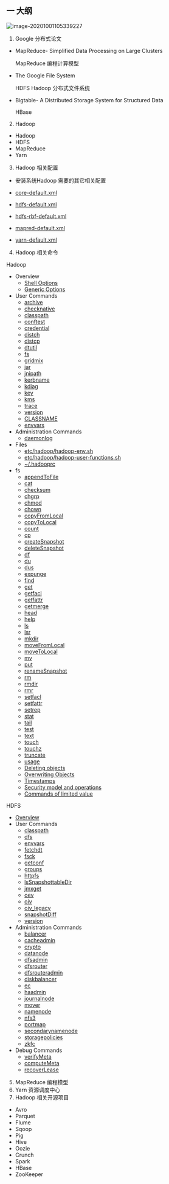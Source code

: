 ## 一 大纲

![image-20201001105339227](C:%5Cdata%5Csoftware%5CTypora%5Cnote%5Chadoop%5Cimage-20201001105339227.png)

1. Google 分布式论文

- MapReduce- Simplified Data Processing on Large Clusters

    MapReduce 编程计算模型

- The Google File System

    HDFS Hadoop 分布式文件系统

- Bigtable- A Distributed Storage System for Structured Data

    HBase



2. Hadoop

- Hadoop
- HDFS
- MapReduce
- Yarn



3. Hadoop 相关配置

- 安装系统Hadoop 需要的其它相关配置

- [core-default.xml](https://hadoop.apache.org/docs/stable/hadoop-project-dist/hadoop-common/core-default.xml)

- [hdfs-default.xml](https://hadoop.apache.org/docs/stable/hadoop-project-dist/hadoop-hdfs/hdfs-default.xml)

- [hdfs-rbf-default.xml](https://hadoop.apache.org/docs/stable/hadoop-project-dist/hadoop-hdfs-rbf/hdfs-rbf-default.xml)

- [mapred-default.xml](https://hadoop.apache.org/docs/stable/hadoop-mapreduce-client/hadoop-mapreduce-client-core/mapred-default.xml)

- [yarn-default.xml](https://hadoop.apache.org/docs/stable/hadoop-yarn/hadoop-yarn-common/yarn-default.xml)



4. Hadoop 相关命令

Hadoop

- Overview
    - [Shell Options](https://hadoop.apache.org/docs/stable/hadoop-project-dist/hadoop-common/CommandsManual.html#Shell_Options)
    - [Generic Options](https://hadoop.apache.org/docs/stable/hadoop-project-dist/hadoop-common/CommandsManual.html#Generic_Options)
- User Commands
    - [archive](https://hadoop.apache.org/docs/stable/hadoop-project-dist/hadoop-common/CommandsManual.html#archive)
    - [checknative](https://hadoop.apache.org/docs/stable/hadoop-project-dist/hadoop-common/CommandsManual.html#checknative)
    - [classpath](https://hadoop.apache.org/docs/stable/hadoop-project-dist/hadoop-common/CommandsManual.html#classpath)
    - [conftest](https://hadoop.apache.org/docs/stable/hadoop-project-dist/hadoop-common/CommandsManual.html#conftest)
    - [credential](https://hadoop.apache.org/docs/stable/hadoop-project-dist/hadoop-common/CommandsManual.html#credential)
    - [distch](https://hadoop.apache.org/docs/stable/hadoop-project-dist/hadoop-common/CommandsManual.html#distch)
    - [distcp](https://hadoop.apache.org/docs/stable/hadoop-project-dist/hadoop-common/CommandsManual.html#distcp)
    - [dtutil](https://hadoop.apache.org/docs/stable/hadoop-project-dist/hadoop-common/CommandsManual.html#dtutil)
    - [fs](https://hadoop.apache.org/docs/stable/hadoop-project-dist/hadoop-common/CommandsManual.html#fs)
    - [gridmix](https://hadoop.apache.org/docs/stable/hadoop-project-dist/hadoop-common/CommandsManual.html#gridmix)
    - [jar](https://hadoop.apache.org/docs/stable/hadoop-project-dist/hadoop-common/CommandsManual.html#jar)
    - [jnipath](https://hadoop.apache.org/docs/stable/hadoop-project-dist/hadoop-common/CommandsManual.html#jnipath)
    - [kerbname](https://hadoop.apache.org/docs/stable/hadoop-project-dist/hadoop-common/CommandsManual.html#kerbname)
    - [kdiag](https://hadoop.apache.org/docs/stable/hadoop-project-dist/hadoop-common/CommandsManual.html#kdiag)
    - [key](https://hadoop.apache.org/docs/stable/hadoop-project-dist/hadoop-common/CommandsManual.html#key)
    - [kms](https://hadoop.apache.org/docs/stable/hadoop-project-dist/hadoop-common/CommandsManual.html#kms)
    - [trace](https://hadoop.apache.org/docs/stable/hadoop-project-dist/hadoop-common/CommandsManual.html#trace)
    - [version](https://hadoop.apache.org/docs/stable/hadoop-project-dist/hadoop-common/CommandsManual.html#version)
    - [CLASSNAME](https://hadoop.apache.org/docs/stable/hadoop-project-dist/hadoop-common/CommandsManual.html#CLASSNAME)
    - [envvars](https://hadoop.apache.org/docs/stable/hadoop-project-dist/hadoop-common/CommandsManual.html#envvars)
- Administration Commands
    - [daemonlog](https://hadoop.apache.org/docs/stable/hadoop-project-dist/hadoop-common/CommandsManual.html#daemonlog)
- Files
    - [etc/hadoop/hadoop-env.sh](https://hadoop.apache.org/docs/stable/hadoop-project-dist/hadoop-common/CommandsManual.html#etc.2Fhadoop.2Fhadoop-env.sh)
    - [etc/hadoop/hadoop-user-functions.sh](https://hadoop.apache.org/docs/stable/hadoop-project-dist/hadoop-common/CommandsManual.html#etc.2Fhadoop.2Fhadoop-user-functions.sh)
    - [~/.hadooprc](https://hadoop.apache.org/docs/stable/hadoop-project-dist/hadoop-common/CommandsManual.html#a.7E.2F.hadooprc)
- fs
    - [appendToFile](https://hadoop.apache.org/docs/stable/hadoop-project-dist/hadoop-common/FileSystemShell.html#appendToFile)
    - [cat](https://hadoop.apache.org/docs/stable/hadoop-project-dist/hadoop-common/FileSystemShell.html#cat)
    - [checksum](https://hadoop.apache.org/docs/stable/hadoop-project-dist/hadoop-common/FileSystemShell.html#checksum)
    - [chgrp](https://hadoop.apache.org/docs/stable/hadoop-project-dist/hadoop-common/FileSystemShell.html#chgrp)
    - [chmod](https://hadoop.apache.org/docs/stable/hadoop-project-dist/hadoop-common/FileSystemShell.html#chmod)
    - [chown](https://hadoop.apache.org/docs/stable/hadoop-project-dist/hadoop-common/FileSystemShell.html#chown)
    - [copyFromLocal](https://hadoop.apache.org/docs/stable/hadoop-project-dist/hadoop-common/FileSystemShell.html#copyFromLocal)
    - [copyToLocal](https://hadoop.apache.org/docs/stable/hadoop-project-dist/hadoop-common/FileSystemShell.html#copyToLocal)
    - [count](https://hadoop.apache.org/docs/stable/hadoop-project-dist/hadoop-common/FileSystemShell.html#count)
    - [cp](https://hadoop.apache.org/docs/stable/hadoop-project-dist/hadoop-common/FileSystemShell.html#cp)
    - [createSnapshot](https://hadoop.apache.org/docs/stable/hadoop-project-dist/hadoop-common/FileSystemShell.html#createSnapshot)
    - [deleteSnapshot](https://hadoop.apache.org/docs/stable/hadoop-project-dist/hadoop-common/FileSystemShell.html#deleteSnapshot)
    - [df](https://hadoop.apache.org/docs/stable/hadoop-project-dist/hadoop-common/FileSystemShell.html#df)
    - [du](https://hadoop.apache.org/docs/stable/hadoop-project-dist/hadoop-common/FileSystemShell.html#du)
    - [dus](https://hadoop.apache.org/docs/stable/hadoop-project-dist/hadoop-common/FileSystemShell.html#dus)
    - [expunge](https://hadoop.apache.org/docs/stable/hadoop-project-dist/hadoop-common/FileSystemShell.html#expunge)
    - [find](https://hadoop.apache.org/docs/stable/hadoop-project-dist/hadoop-common/FileSystemShell.html#find)
    - [get](https://hadoop.apache.org/docs/stable/hadoop-project-dist/hadoop-common/FileSystemShell.html#get)
    - [getfacl](https://hadoop.apache.org/docs/stable/hadoop-project-dist/hadoop-common/FileSystemShell.html#getfacl)
    - [getfattr](https://hadoop.apache.org/docs/stable/hadoop-project-dist/hadoop-common/FileSystemShell.html#getfattr)
    - [getmerge](https://hadoop.apache.org/docs/stable/hadoop-project-dist/hadoop-common/FileSystemShell.html#getmerge)
    - [head](https://hadoop.apache.org/docs/stable/hadoop-project-dist/hadoop-common/FileSystemShell.html#head)
    - [help](https://hadoop.apache.org/docs/stable/hadoop-project-dist/hadoop-common/FileSystemShell.html#help)
    - [ls](https://hadoop.apache.org/docs/stable/hadoop-project-dist/hadoop-common/FileSystemShell.html#ls)
    - [lsr](https://hadoop.apache.org/docs/stable/hadoop-project-dist/hadoop-common/FileSystemShell.html#lsr)
    - [mkdir](https://hadoop.apache.org/docs/stable/hadoop-project-dist/hadoop-common/FileSystemShell.html#mkdir)
    - [moveFromLocal](https://hadoop.apache.org/docs/stable/hadoop-project-dist/hadoop-common/FileSystemShell.html#moveFromLocal)
    - [moveToLocal](https://hadoop.apache.org/docs/stable/hadoop-project-dist/hadoop-common/FileSystemShell.html#moveToLocal)
    - [mv](https://hadoop.apache.org/docs/stable/hadoop-project-dist/hadoop-common/FileSystemShell.html#mv)
    - [put](https://hadoop.apache.org/docs/stable/hadoop-project-dist/hadoop-common/FileSystemShell.html#put)
    - [renameSnapshot](https://hadoop.apache.org/docs/stable/hadoop-project-dist/hadoop-common/FileSystemShell.html#renameSnapshot)
    - [rm](https://hadoop.apache.org/docs/stable/hadoop-project-dist/hadoop-common/FileSystemShell.html#rm)
    - [rmdir](https://hadoop.apache.org/docs/stable/hadoop-project-dist/hadoop-common/FileSystemShell.html#rmdir)
    - [rmr](https://hadoop.apache.org/docs/stable/hadoop-project-dist/hadoop-common/FileSystemShell.html#rmr)
    - [setfacl](https://hadoop.apache.org/docs/stable/hadoop-project-dist/hadoop-common/FileSystemShell.html#setfacl)
    - [setfattr](https://hadoop.apache.org/docs/stable/hadoop-project-dist/hadoop-common/FileSystemShell.html#setfattr)
    - [setrep](https://hadoop.apache.org/docs/stable/hadoop-project-dist/hadoop-common/FileSystemShell.html#setrep)
    - [stat](https://hadoop.apache.org/docs/stable/hadoop-project-dist/hadoop-common/FileSystemShell.html#stat)
    - [tail](https://hadoop.apache.org/docs/stable/hadoop-project-dist/hadoop-common/FileSystemShell.html#tail)
    - [test](https://hadoop.apache.org/docs/stable/hadoop-project-dist/hadoop-common/FileSystemShell.html#test)
    - [text](https://hadoop.apache.org/docs/stable/hadoop-project-dist/hadoop-common/FileSystemShell.html#text)
    - [touch](https://hadoop.apache.org/docs/stable/hadoop-project-dist/hadoop-common/FileSystemShell.html#touch)
    - [touchz](https://hadoop.apache.org/docs/stable/hadoop-project-dist/hadoop-common/FileSystemShell.html#touchz)
    - [truncate](https://hadoop.apache.org/docs/stable/hadoop-project-dist/hadoop-common/FileSystemShell.html#truncate)
    - [usage](https://hadoop.apache.org/docs/stable/hadoop-project-dist/hadoop-common/FileSystemShell.html#usage)
    - [Deleting objects](https://hadoop.apache.org/docs/stable/hadoop-project-dist/hadoop-common/FileSystemShell.html#Deleting_objects)
    - [Overwriting Objects](https://hadoop.apache.org/docs/stable/hadoop-project-dist/hadoop-common/FileSystemShell.html#Overwriting_Objects)
    - [Timestamps](https://hadoop.apache.org/docs/stable/hadoop-project-dist/hadoop-common/FileSystemShell.html#Timestamps)
    - [Security model and operations](https://hadoop.apache.org/docs/stable/hadoop-project-dist/hadoop-common/FileSystemShell.html#Security_model_and_operations)
    - [Commands of limited value](https://hadoop.apache.org/docs/stable/hadoop-project-dist/hadoop-common/FileSystemShell.html#Commands_of_limited_value)

HDFS

- [Overview](https://hadoop.apache.org/docs/stable/hadoop-project-dist/hadoop-hdfs/HDFSCommands.html#Overview)
- User Commands
    - [classpath](https://hadoop.apache.org/docs/stable/hadoop-project-dist/hadoop-hdfs/HDFSCommands.html#classpath)
    - [dfs](https://hadoop.apache.org/docs/stable/hadoop-project-dist/hadoop-hdfs/HDFSCommands.html#dfs)
    - [envvars](https://hadoop.apache.org/docs/stable/hadoop-project-dist/hadoop-hdfs/HDFSCommands.html#envvars)
    - [fetchdt](https://hadoop.apache.org/docs/stable/hadoop-project-dist/hadoop-hdfs/HDFSCommands.html#fetchdt)
    - [fsck](https://hadoop.apache.org/docs/stable/hadoop-project-dist/hadoop-hdfs/HDFSCommands.html#fsck)
    - [getconf](https://hadoop.apache.org/docs/stable/hadoop-project-dist/hadoop-hdfs/HDFSCommands.html#getconf)
    - [groups](https://hadoop.apache.org/docs/stable/hadoop-project-dist/hadoop-hdfs/HDFSCommands.html#groups)
    - [httpfs](https://hadoop.apache.org/docs/stable/hadoop-project-dist/hadoop-hdfs/HDFSCommands.html#httpfs)
    - [lsSnapshottableDir](https://hadoop.apache.org/docs/stable/hadoop-project-dist/hadoop-hdfs/HDFSCommands.html#lsSnapshottableDir)
    - [jmxget](https://hadoop.apache.org/docs/stable/hadoop-project-dist/hadoop-hdfs/HDFSCommands.html#jmxget)
    - [oev](https://hadoop.apache.org/docs/stable/hadoop-project-dist/hadoop-hdfs/HDFSCommands.html#oev)
    - [oiv](https://hadoop.apache.org/docs/stable/hadoop-project-dist/hadoop-hdfs/HDFSCommands.html#oiv)
    - [oiv_legacy](https://hadoop.apache.org/docs/stable/hadoop-project-dist/hadoop-hdfs/HDFSCommands.html#oiv_legacy)
    - [snapshotDiff](https://hadoop.apache.org/docs/stable/hadoop-project-dist/hadoop-hdfs/HDFSCommands.html#snapshotDiff)
    - [version](https://hadoop.apache.org/docs/stable/hadoop-project-dist/hadoop-hdfs/HDFSCommands.html#version)
- Administration Commands
    - [balancer](https://hadoop.apache.org/docs/stable/hadoop-project-dist/hadoop-hdfs/HDFSCommands.html#balancer)
    - [cacheadmin](https://hadoop.apache.org/docs/stable/hadoop-project-dist/hadoop-hdfs/HDFSCommands.html#cacheadmin)
    - [crypto](https://hadoop.apache.org/docs/stable/hadoop-project-dist/hadoop-hdfs/HDFSCommands.html#crypto)
    - [datanode](https://hadoop.apache.org/docs/stable/hadoop-project-dist/hadoop-hdfs/HDFSCommands.html#datanode)
    - [dfsadmin](https://hadoop.apache.org/docs/stable/hadoop-project-dist/hadoop-hdfs/HDFSCommands.html#dfsadmin)
    - [dfsrouter](https://hadoop.apache.org/docs/stable/hadoop-project-dist/hadoop-hdfs/HDFSCommands.html#dfsrouter)
    - [dfsrouteradmin](https://hadoop.apache.org/docs/stable/hadoop-project-dist/hadoop-hdfs/HDFSCommands.html#dfsrouteradmin)
    - [diskbalancer](https://hadoop.apache.org/docs/stable/hadoop-project-dist/hadoop-hdfs/HDFSCommands.html#diskbalancer)
    - [ec](https://hadoop.apache.org/docs/stable/hadoop-project-dist/hadoop-hdfs/HDFSCommands.html#ec)
    - [haadmin](https://hadoop.apache.org/docs/stable/hadoop-project-dist/hadoop-hdfs/HDFSCommands.html#haadmin)
    - [journalnode](https://hadoop.apache.org/docs/stable/hadoop-project-dist/hadoop-hdfs/HDFSCommands.html#journalnode)
    - [mover](https://hadoop.apache.org/docs/stable/hadoop-project-dist/hadoop-hdfs/HDFSCommands.html#mover)
    - [namenode](https://hadoop.apache.org/docs/stable/hadoop-project-dist/hadoop-hdfs/HDFSCommands.html#namenode)
    - [nfs3](https://hadoop.apache.org/docs/stable/hadoop-project-dist/hadoop-hdfs/HDFSCommands.html#nfs3)
    - [portmap](https://hadoop.apache.org/docs/stable/hadoop-project-dist/hadoop-hdfs/HDFSCommands.html#portmap)
    - [secondarynamenode](https://hadoop.apache.org/docs/stable/hadoop-project-dist/hadoop-hdfs/HDFSCommands.html#secondarynamenode)
    - [storagepolicies](https://hadoop.apache.org/docs/stable/hadoop-project-dist/hadoop-hdfs/HDFSCommands.html#storagepolicies)
    - [zkfc](https://hadoop.apache.org/docs/stable/hadoop-project-dist/hadoop-hdfs/HDFSCommands.html#zkfc)
- Debug Commands
    - [verifyMeta](https://hadoop.apache.org/docs/stable/hadoop-project-dist/hadoop-hdfs/HDFSCommands.html#verifyMeta)
    - [computeMeta](https://hadoop.apache.org/docs/stable/hadoop-project-dist/hadoop-hdfs/HDFSCommands.html#computeMeta)
    - [recoverLease](https://hadoop.apache.org/docs/stable/hadoop-project-dist/hadoop-hdfs/HDFSCommands.html#recoverLease)



5. MapReduce 编程模型
6. Yarn 资源调度中心
7. Hadoop 相关开源项目

- Avro
- Parquet
- Flume
- Sqoop
- Pig
- Hive
- Oozie
- Crunch
- Spark
- HBase
- ZooKeeper